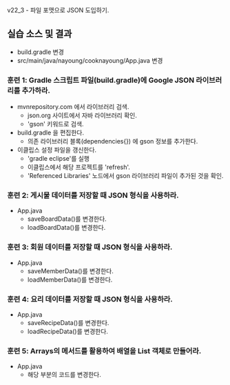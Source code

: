v22_3 - 파일 포맷으로 JSON 도입하기.

## 실습 소스 및 결과

- build.gradle 변경
- src/main/java/nayoung/cooknayoung/App.java 변경

### 훈련 1: Gradle 스크립트 파일(build.gradle)에 Google JSON 라이브러리를 추가하라.

- mvnrepository.com 에서 라이브러리 검색.
  - json.org 사이트에서 자바 라이브러리 확인.
  - 'gson' 키워드로 검색.
- build.gradle 을 편집한다.
  - 의존 라이브러리 블록(dependencies{}) 에 gson 정보를 추가한다.
- 이클립스 설정 파일을 갱신한다.
  - 'gradle eclipse'를 실행
  - 이클립스에서 해당 프로젝트를 'refresh'.
  - 'Referenced Libraries' 노드에서 gson 라이브러리 파일이 추가된 것을 확인.
  
### 훈련 2: 게시물 데이터를 저장할 때 JSON 형식을 사용하라.
  
- App.java
  - saveBoardData()를 변경한다.
  - loadBoardData()를 변경한다.
  
### 훈련 3: 회원 데이터를 저장할 때 JSON 형식을 사용하라.
  
- App.java
  - saveMemberData()를 변경한다.
  - loadMemberData()를 변경한다.
  
### 훈련 4: 요리 데이터를 저장할 때 JSON 형식을 사용하라.
  
- App.java
  - saveRecipeData()를 변경한다.
  - loadRecipeData()를 변경한다.

### 훈련 5: Arrays의 메서드를 활용하여 배열을 List 객체로 만들어라.

- App.java
  - 해당 부분의 코드를 변경한다. 
